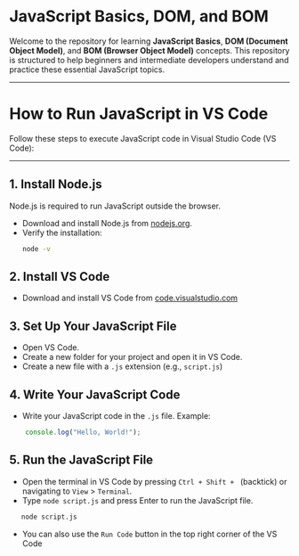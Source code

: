 # JavaScript Basics, DOM, and BOM

Welcome to the repository for learning **JavaScript Basics**, **DOM (Document Object Model)**, and **BOM (Browser Object Model)** concepts. This repository is structured to help beginners and intermediate developers understand and practice these essential JavaScript topics.

---
# How to Run JavaScript in VS Code

Follow these steps to execute JavaScript code in Visual Studio Code (VS Code):

---

## 1. Install Node.js
Node.js is required to run JavaScript outside the browser.

- Download and install Node.js from [nodejs.org](https://nodejs.org/).
- Verify the installation:
  ```bash
  node -v

## 2. Install VS Code
- Download and install VS Code from [code.visualstudio.com](https://code.visualstudio.com/)

## 3. Set Up Your JavaScript File
- Open VS Code.
- Create a new folder for your project and open it in VS Code.
- Create a new file with a `.js` extension (e.g., `script.js`)

## 4. Write Your JavaScript Code
- Write your JavaScript code in the `.js` file. Example:
```javascript
    console.log("Hello, World!");
```


## 5. Run the JavaScript File
- Open the terminal in VS Code by pressing `Ctrl + Shift + ` (backtick) or navigating to `View` > `Terminal`.
- Type `node script.js` and press Enter to run the JavaScript file.
```bash
   node script.js
```
- You can also use the `Run Code` button in the top right corner of the VS Code